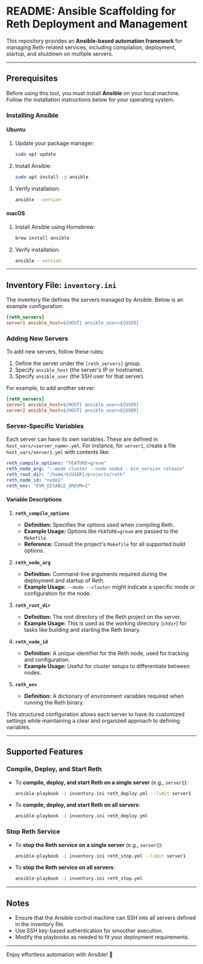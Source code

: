 # README: Ansible Scaffolding for Reth Deployment and Management

This repository provides an **Ansible-based automation framework** for managing Reth-related services, including compilation, deployment, startup, and shutdown on multiple servers.

---

## Prerequisites

Before using this tool, you must install **Ansible** on your local machine. Follow the installation instructions below for your operating system.

### Installing Ansible

#### Ubuntu
1. Update your package manager:
   ```bash
   sudo apt update
   ```
2. Install Ansible:
   ```bash
   sudo apt install -y ansible
   ```
3. Verify installation:
   ```bash
   ansible --version
   ```

#### macOS
1. Install Ansible using Homebrew:
   ```bash
   brew install ansible
   ```
2. Verify installation:
   ```bash
   ansible --version
   ```

---

## Inventory File: `inventory.ini`

The inventory file defines the servers managed by Ansible. Below is an example configuration:

```ini
[reth_servers]
server1 ansible_host=${HOST} ansible_user=${USER}
```

### Adding New Servers

To add new servers, follow these rules:
1. Define the server under the `[reth_servers]` group.
2. Specify `ansible_host` (the server's IP or hostname).
3. Specify `ansible_user` (the SSH user for that server).

For example, to add another server:
```ini
[reth_servers]
server1 ansible_host=${HOST} ansible_user=${USER}
server2 ansible_host=${HOST} ansible_user=${USER}
```

### Server-Specific Variables

Each server can have its own variables. These are defined in `host_vars/<server_name>.yml`. For instance, for `server1`, create a file `host_vars/server1.yml` with contents like:

```yaml
reth_compile_options: "FEATURE=grevm"
reth_node_arg: "--mode cluster --node node4 --bin_version release"
reth_root_dir: "/home/${USER}/projects/reth"
reth_node_id: "node1"
reth_env: "EVM_DISABLE_GREVM=1"
```

#### Variable Descriptions

1. **`reth_compile_options`**  
   - **Definition:** Specifies the options used when compiling Reth.  
   - **Example Usage:** Options like `FEATURE=grevm` are passed to the `Makefile`.  
   - **Reference:** Consult the project's `Makefile` for all supported build options.

2. **`reth_node_arg`**  
   - **Definition:** Command-line arguments required during the deployment and startup of Reth.  
   - **Example Usage:** `--mode --cluster` might indicate a specific mode or configuration for the node.

3. **`reth_root_dir`**  
   - **Definition:** The root directory of the Reth project on the server.  
   - **Example Usage:** This is used as the working directory (`chdir`) for tasks like building and starting the Reth binary.

4. **`reth_node_id`**  
   - **Definition:** A unique identifier for the Reth node, used for tracking and configuration.  
   - **Example Usage:** Useful for cluster setups to differentiate between nodes.

5. **`reth_env`**  
   - **Definition:** A dictionary of environment variables required when running the Reth binary.  

This structured configuration allows each server to have its customized settings while maintaining a clear and organized approach to defining variables.

---

## Supported Features

### Compile, Deploy, and Start Reth

- To **compile, deploy, and start Reth on a single server** (e.g., `server1`):
  ```bash
  ansible-playbook -i inventory.ini reth_deploy.yml --limit server1
  ```
- To **compile, deploy, and start Reth on all servers**:
  ```bash
  ansible-playbook -i inventory.ini reth_deploy.yml
  ```

### Stop Reth Service

- To **stop the Reth service on a single server** (e.g., `server1`):
  ```bash
  ansible-playbook -i inventory.ini reth_stop.yml --limit server1
  ```
- To **stop the Reth service on all servers**:
  ```bash
  ansible-playbook -i inventory.ini reth_stop.yml
  ```

---

## Notes

- Ensure that the Ansible control machine can SSH into all servers defined in the inventory file.
- Use SSH key-based authentication for smoother execution.
- Modify the playbooks as needed to fit your deployment requirements.

---

Enjoy effortless automation with Ansible! 🎉

